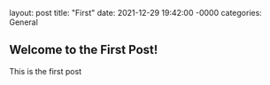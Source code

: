 layout: post
title: "First"
date: 2021-12-29 19:42:00 -0000
categories: General

## Welcome to the First Post!

This is the first post
